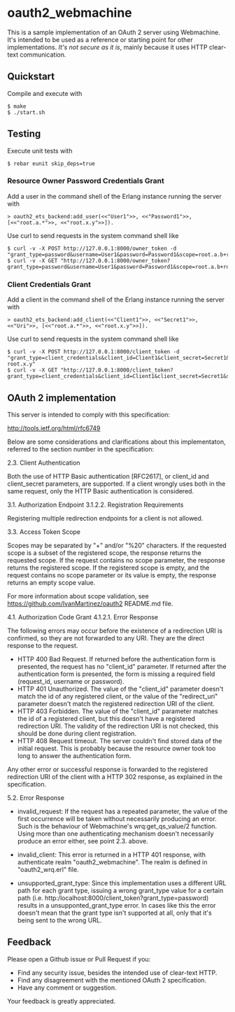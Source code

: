 # oauth2_webmachine

This is a sample implementation of an OAuth 2 server using Webmachine. It's intended to be used as a reference or starting point for other implementations. *It's not secure as it is*, mainly because it uses HTTP clear-text communication. 

## Quickstart

Compile and execute with

    $ make
    $ ./start.sh

## Testing

Execute unit tests with 

    $ rebar eunit skip_deps=true

### Resource Owner Password Credentials Grant

Add a user in the command shell of the Erlang instance running the server with

    > oauth2_ets_backend:add_user(<<"User1">>, <<"Password1">>, [<<"root.a.*">>, <<"root.x.y">>]).

Use curl to send requests in the system command shell like

    $ curl -v -X POST http://127.0.0.1:8000/owner_token -d "grant_type=password&username=User1&password=Password1&scope=root.a.b+root.x.y"
    $ curl -v -X GET "http://127.0.0.1:8000/owner_token?grant_type=password&username=User1&password=Password1&scope=root.a.b+root.x.y"

### Client Credentials Grant

Add a client in the command shell of the Erlang instance running the server with

    > oauth2_ets_backend:add_client(<<"Client1">>, <<"Secret1">>, <<"Uri">>, [<<"root.a.*">>, <<"root.x.y">>]).

Use curl to send requests in the system command shell like

    $ curl -v -X POST http://127.0.0.1:8000/client_token -d "grant_type=client_credentials&client_id=Client1&client_secret=Secret1&scope=root.a.b root.x.y"
    $ curl -v -X GET "http://127.0.0.1:8000/client_token?grant_type=client_credentials&client_id=Client1&client_secret=Secret1&scope=root.a.b+root.x.y"

## OAuth 2 implementation

This server is intended to comply with this specification:

http://tools.ietf.org/html/rfc6749

Below are some considerations and clarifications about this implementaton, referred to the section number in the specification:

2.3. Client Authentication

Both the use of HTTP Basic authentication [RFC2617], or client_id and client_secret parameters, are supported. If a client wrongly uses both in the same request, only the HTTP Basic authentication is considered.

3.1. Authorization Endpoint
3.1.2.2. Registration Requirements

Registering multiple redirection endpoints for a client is not allowed.

3.3. Access Token Scope

Scopes may be separated by "+" and/or "%20" characters. If the requested scope is a subset of the registered scope, the response returns the requested scope. If the request contains no scope parameter, the response returns the registered scope. If the registered scope is empty, and the request contains no scope parameter or its value is empty, the response returns an empty scope value.

For more information about scope validation, see https://github.com/IvanMartinez/oauth2 README.md file.

4.1. Authorization Code Grant
4.1.2.1. Error Response

The following errors may occur before the existence of a redirection URI is confirmed, so they are not forwarded to any URI. They are the direct response to the request.

- HTTP 400 Bad Request. If returned before the authentication form is presented, the request has no "client_id" parameter. If returned after the authentication form is presented, the form is missing a required field (request_id, username or password).
- HTTP 401 Unauthorized. The value of the "client_id" parameter doesn't match the id of any registered client, or the value of the "redirect_uri" parameter doesn't match the registered redirection URI of the client.
- HTTP 403 Forbidden. The value of the "client_id" parameter matches the id of a registered client, but this doesn't have a registered redirection URI. The validity of the redirection URI is not checked, this should be done during client registration.
- HTTP 408 Request timeout. The server couldn't find stored data of the initial request. This is probably because the resource owner took too long to answer the authentication form.

Any other error or successful response is forwarded to the registered redirection URI of the client with a HTTP 302 response, as explained in the specification.

5.2. Error Response

- invalid_request: If the request has a repeated parameter, the value of the first occurrence will be taken without necessarily producing an error. Such is the behaviour of
Webmachine's wrq:get_qs_value/2 function. Using more than one authenticating mechanism doesn't necessarily produce an error either, see point 2.3. above.

- invalid_client: This error is returned in a HTTP 401 response, with authenticate realm "oauth2_webmachine". The realm is defined in "oauth2_wrq.erl" file.

- unsupported_grant_type: Since this implementation uses a different URL path for each grant type, issuing a wrong grant_type value for a certain path (i.e. http:/localhost:8000/client_token?grant_type=password) results in a unsupponted_grant_type error. In cases like this the error doesn't mean that the grant type isn't supported at all, only that it's being sent to the wrong URL.

## Feedback

Please open a Github issue or Pull Request if you:

- Find any security issue, besides the intended use of clear-text HTTP.
- Find any disagreement with the mentioned OAuth 2 specification.
- Have any comment or suggestion.

Your feedback is greatly appreciated.
